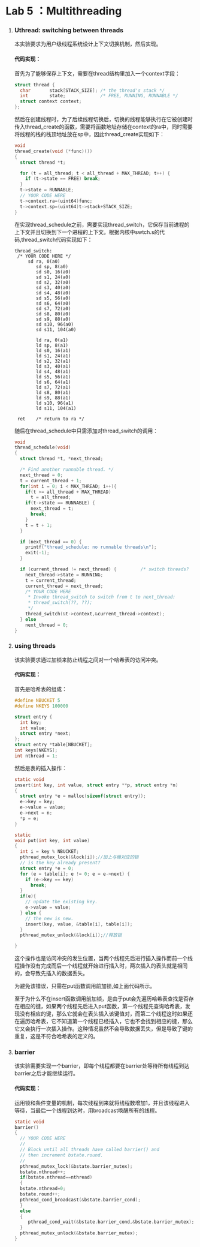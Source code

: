 # Lab 5 ：Multithreading

1. ### Uthread: switching between threads

   本实验要求为用户级线程系统设计上下文切换机制，然后实现。

   #### 代码实现：

   首先为了能够保存上下文，需要在thread结构里加入一个context字段：

   ```c
   struct thread {
     char       stack[STACK_SIZE]; /* the thread's stack */
     int        state;             /* FREE, RUNNING, RUNNABLE */
     struct context context;
   };
   ```

   然后在创建线程时，为了后续线程切换后，切换的线程能够执行在它被创建时传入thread_create的函数，需要将函数地址存储在context的ra中，同时需要将线程的栈的栈顶地址放在sp中，因此thread_create实现如下：

   ```c
   void 
   thread_create(void (*func)())
   {
     struct thread *t;
   
     for (t = all_thread; t < all_thread + MAX_THREAD; t++) {
       if (t->state == FREE) break;
     }
     t->state = RUNNABLE;
     // YOUR CODE HERE
     t->context.ra=(uint64)func;
     t->context.sp=(uint64)t->stack+STACK_SIZE;
   }
   ```

   在实现thread_schedule之前，需要实现thread_switch，它保存当前进程的上下文并且切换到下一个进程的上下文。根据内核中swtch.s的代码,thread_switch代码实现如下：

   ```assembly
   thread_switch:
   	/* YOUR CODE HERE */
   	    sd ra, 0(a0)
           sd sp, 8(a0)
           sd s0, 16(a0)
           sd s1, 24(a0)
           sd s2, 32(a0)
           sd s3, 40(a0)
           sd s4, 48(a0)
           sd s5, 56(a0)
           sd s6, 64(a0)
           sd s7, 72(a0)
           sd s8, 80(a0)
           sd s9, 88(a0)
           sd s10, 96(a0)
           sd s11, 104(a0)
   
           ld ra, 0(a1)
           ld sp, 8(a1)
           ld s0, 16(a1)
           ld s1, 24(a1)
           ld s2, 32(a1)
           ld s3, 40(a1)
           ld s4, 48(a1)
           ld s5, 56(a1)
           ld s6, 64(a1)
           ld s7, 72(a1)
           ld s8, 80(a1)
           ld s9, 88(a1)
           ld s10, 96(a1)
           ld s11, 104(a1)
   
   	ret    /* return to ra */
   
   ```

   随后在thread_schedule中只需添加对thread_switch的调用：

   ```c
   void 
   thread_schedule(void)
   {
     struct thread *t, *next_thread;
   
     /* Find another runnable thread. */
     next_thread = 0;
     t = current_thread + 1;
     for(int i = 0; i < MAX_THREAD; i++){
       if(t >= all_thread + MAX_THREAD)
         t = all_thread;
       if(t->state == RUNNABLE) {
         next_thread = t;
         break;
       }
       t = t + 1;
     }
   
     if (next_thread == 0) {
       printf("thread_schedule: no runnable threads\n");
       exit(-1);
     }
   
     if (current_thread != next_thread) {         /* switch threads?  */
       next_thread->state = RUNNING;
       t = current_thread;
       current_thread = next_thread;
       /* YOUR CODE HERE
        * Invoke thread_switch to switch from t to next_thread:
        * thread_switch(??, ??);
        */
       thread_switch(&t->context,&current_thread->context);
     } else
       next_thread = 0;
   }
   
   ```

   

   

1. ### using threads

   该实验要求通过加锁来防止线程之间对一个哈希表的访问冲突。

   #### 代码实现：

   首先是哈希表的组成：

   ```c
   #define NBUCKET 5
   #define NKEYS 100000
   
   struct entry {
     int key;
     int value;
     struct entry *next;
   };
   struct entry *table[NBUCKET];
   int keys[NKEYS];
   int nthread = 1;
   ```

   然后是表的插入操作：

   ```c
   static void
   insert(int key, int value, struct entry **p, struct entry *n)
   {
     struct entry *e = malloc(sizeof(struct entry));
     e->key = key;
     e->value = value;
     e->next = n;
     *p = e;
   }
   
   static
   void put(int key, int value)
   {
     int i = key % NBUCKET;
     pthread_mutex_lock(&lock[i]);//加上与桶对应的锁
     // is the key already present?
     struct entry *e = 0;
     for (e = table[i]; e != 0; e = e->next) {
       if (e->key == key)
         break;
     }
     if(e){
       // update the existing key.
       e->value = value;
     } else {
       // the new is new.
       insert(key, value, &table[i], table[i]);
     }
     pthread_mutex_unlock(&lock[i]);//释放锁
   
   }
   ```

   这个操作也是访问冲突的发生位置，当两个线程先后进行插入操作而前一个线程操作没有完成而后一个线程就开始进行插入时，两次插入的表头就是相同的，会导致先插入的数据丢失。

   为避免该错误，只需在put函数调用前加锁,如上面代码所示。

   至于为什么不在insert函数调用前加锁，是由于put会先遍历哈希表查找是否存在相应的键，如果两个线程先后进入put函数，第一个线程先查询哈希表，发现没有相应的键，那么它就会在表头插入该键值对，而第二个线程这时如果还在遍历哈希表，它不知道第一个线程已经插入，它也不会找到相应的键，那么它又会执行一次插入操作。这种情况虽然不会导致数据丢失，但是导致了键的重复，这是不符合哈希表的定义的。

2. ### barrier

   该实验需要实现一个barrier，即每个线程都要在barrier处等待所有线程到达barrier之后才能继续运行。

   #### 代码实现：

   运用锁和条件变量的机制，每次线程到来就将线程数增加1，并且该线程进入等待，当最后一个线程到达时，用broadcast唤醒所有的线程。

   ```c
   static void
   barrier()
   {
     // YOUR CODE HERE
     //
     // Block until all threads have called barrier() and
     // then increment bstate.round.
     //
     pthread_mutex_lock(&bstate.barrier_mutex);
     bstate.nthread++;
     if(bstate.nthread==nthread)
     {
     bstate.nthread=0;
     bstate.round++;
     pthread_cond_broadcast(&bstate.barrier_cond);
     }
     else
     {
        pthread_cond_wait(&bstate.barrier_cond,&bstate.barrier_mutex);
     }
     pthread_mutex_unlock(&bstate.barrier_mutex);
   }
   
   ```
